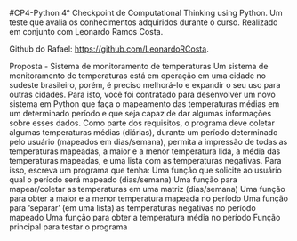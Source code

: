 #CP4-Python
4° Checkpoint de Computational Thinking using Python. Um teste que avalia os conhecimentos adquiridos durante o curso. Realizado em conjunto com Leonardo Ramos Costa.

Github do Rafael: https://github.com/LeonardoRCosta.

Proposta - Sistema de monitoramento de temperaturas
Um sistema de monitoramento de temperaturas está em operação em uma cidade no sudeste brasileiro, porém, é preciso melhorá-lo e expandir o seu uso para outras cidades. Para isto, você foi contratado para desenvolver um novo sistema em Python que faça o mapeamento das temperaturas médias em um determinado período e que seja capaz de dar algumas informações sobre esses dados.
Como parte dos requisitos, o programa deve coletar algumas temperaturas médias (diárias), durante um período determinado pelo usuário (mapeados em dias/semana), permita a impressão de todas as temperaturas mapeadas, a maior e a menor temperatura lida, a média das temperaturas mapeadas, e uma lista com as temperaturas negativas. Para isso, escreva um programa que tenha:
Uma função que solicite ao usuário qual o período será mapeado (dias/semana)
Uma função para mapear/coletar as temperaturas em uma matriz (dias/semana)
Uma função para obter a maior e a menor temperatura mapeada no período
Uma função para ‘separar’ (em uma lista) as temperaturas negativas no período mapeado
Uma função para obter a temperatura média no período
Função principal para testar o programa
